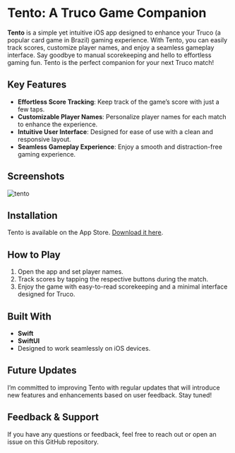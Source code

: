 # Tento: A Truco Game Companion

**Tento** is a simple yet intuitive iOS app designed to enhance your Truco (a popular card game in Brazil) gaming experience. With Tento, you can easily track scores, customize player names, and enjoy a seamless gameplay interface. Say goodbye to manual scorekeeping and hello to effortless gaming fun. Tento is the perfect companion for your next Truco match!

## Key Features

- **Effortless Score Tracking**: Keep track of the game’s score with just a few taps.
- **Customizable Player Names**: Personalize player names for each match to enhance the experience.
- **Intuitive User Interface**: Designed for ease of use with a clean and responsive layout.
- **Seamless Gameplay Experience**: Enjoy a smooth and distraction-free gaming experience.

## Screenshots

![tento](https://github.com/BorgersDev/Tento/assets/154439946/b7bbed47-d3a9-4c6b-8623-e10836450f5f)

## Installation

Tento is available on the App Store. [Download it here](#).

## How to Play

1. Open the app and set player names.
2. Track scores by tapping the respective buttons during the match.
3. Enjoy the game with easy-to-read scorekeeping and a minimal interface designed for Truco.

## Built With

- **Swift**
- **SwiftUI**
- Designed to work seamlessly on iOS devices.

## Future Updates

I’m committed to improving Tento with regular updates that will introduce new features and enhancements based on user feedback. Stay tuned!

## Feedback & Support

If you have any questions or feedback, feel free to reach out or open an issue on this GitHub repository.


